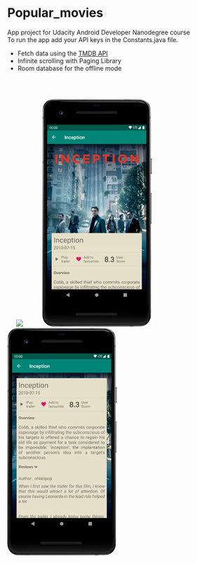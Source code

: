 # Popular_movies

App project for Udacity Android Developer Nanodegree course <br>
To run the app add your API keys in the Constants.java file.

* Fetch data using the  <a href="https://www.themoviedb.org" target="_blank">TMDB API</a>
* Infinite scrolling with Paging Library
* Room database for the offline mode
<br>
<br>
<p>
<img hspace="20" src="s1.png" width="250px"/> 
<img hspace="20" src="s2.png" width="250px"/> 
<img src="s3.png" width="250px"/>
</p>
